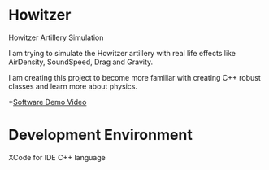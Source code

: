# Howitzer
Howitzer Artillery Simulation

I am trying to simulate the Howitzer artillery with real life effects like AirDensity, SoundSpeed, Drag and Gravity.

I am creating this project to become more familiar with creating C++ robust classes and learn more about physics.

*[Software Demo Video](https://youtu.be/wGBxBK9NAyY)

# Development Environment

XCode for IDE
C++ language

